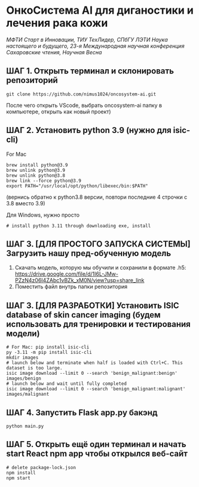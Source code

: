 # ОнкоСистема AI для диганостики и лечения рака кожи 
_МФТИ Старт в Инновации, ТИУ ТехЛидер, СПбГУ ЛЭТИ Наука настоящего и будущего, 23-я Международная научная конференция Сахаровские чтения, Научная Весна_

## ШАГ 1. Открыть терминал и склонировать репозиторий
```
git clone https://github.com/nimus1024/oncosystem-ai.git
```
После чего открыть VScode, выбрать oncosystem-ai папку в компьютере, открыть как новый проект)

## ШАГ 2. Установить python 3.9 (нужно для isic-cli)

For Mac
```
brew install python@3.9
brew unlink python@3.9
brew unlink python@3.8
brew link --force python@3.9
export PATH="/usr/local/opt/python/libexec/bin:$PATH"
```
(вернись обратно к python3.8 версии, повтори последние 4 строчки с 3.8 вместо 3.9)

Для Windows, нужно просто
```
# install python 3.11 through downloading exe, install
```

## ШАГ 3. **[ДЛЯ ПРОСТОГО ЗАПУСКА СИСТЕМЫ]** Загрузить нашу пред-обученную модель
1. Скачать модель, которую мы обучили и сохранили в формате .h5: https://drive.google.com/file/d/1I6L-JMw-PZzN4z06I4ZAbc1vBZk_xM0N/view?usp=share_link
2. Поместить файл внутрь папки репозитория
 
## ШАГ 3. **[ДЛЯ РАЗРАБОТКИ]** Установить ISIC database of skin cancer imaging (будем использовать для тренировки и тестирования модели)
```
# For Mac: pip install isic-cli
py -3.11 -m pip install isic-cli
mkdir images
# launch below and terminate when half is loaded with Ctrl+C. This dataset is too large. 
isic image download --limit 0 --search 'benign_malignant:benign' images/benign 
# launch below and wait until fully completed
isic image download --limit 0 --search 'benign_malignant:malignant' images/malignant 
```

## ШАГ 4. Запустить Flask app.py бакэнд 
```
python main.py
```

## ШАГ 5. Открыть ещё один терминал и начать start React npm app чтобы открылся веб-сайт
```
# delete package-lock.json
npm install
npm start
```
